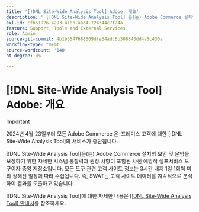 ```yaml
---
title: '[!DNL Site-Wide Analysis Tool] Adobe: 개요'
description: ' [!DNL Site-Wide Analysis Tool] 은(는) Adobe Commerce 설치의 보안 및 운영을 보장하기 위한 자세한 시스템 통찰력과 권장 사항이 포함된 사전 예방적 셀프서비스 도구이자 중앙 저장소입니다. 모든 도구 관련 고객 사이트 정보는 3시간 내지 1일 1회씩 미리 정해진 일정에 따라 수집됩니다. 즉, SWAT는 고객 사이트 데이터를 지속적으로 분석하여 결과를 도출하고 있습니다.'
exl-id: cfb51926-4293-410b-aad4-724344c7f24a
feature: Support, Tools and External Services
role: Admin
source-git-commit: 4b1b5547688509dfe64adc6b308340dd4a5c430a
workflow-type: tm+mt
source-wordcount: '140'
ht-degree: 0%

---
```


# [!DNL Site-Wide Analysis Tool] Adobe: 개요

>[!IMPORTANT]
>
>2024년 4월 23일부터 모든 Adobe Commerce 온-프레미스 고객에 대한 [!DNL Site-Wide Analysis Tool]의 서비스가 중단됩니다.

[!DNL Site-Wide Analysis Tool]은(는) Adobe Commerce 설치의 보안 및 운영을 보장하기 위한 자세한 시스템 통찰력과 권장 사항이 포함된 사전 예방적 셀프서비스 도구이자 중앙 저장소입니다. 모든 도구 관련 고객 사이트 정보는 3시간 내지 1일 1회씩 미리 정해진 일정에 따라 수집됩니다. 즉, SWAT는 고객 사이트 데이터를 지속적으로 분석하여 결과를 도출하고 있습니다.

[!DNL Site-Wide Analysis Tool]에 대한 자세한 내용은 [[!DNL Site-Wide Analysis Tool] 안내서](https://experienceleague.adobe.com/docs/commerce-operations/tools/site-wide-analysis-tool/intro.html)를 참조하세요.
